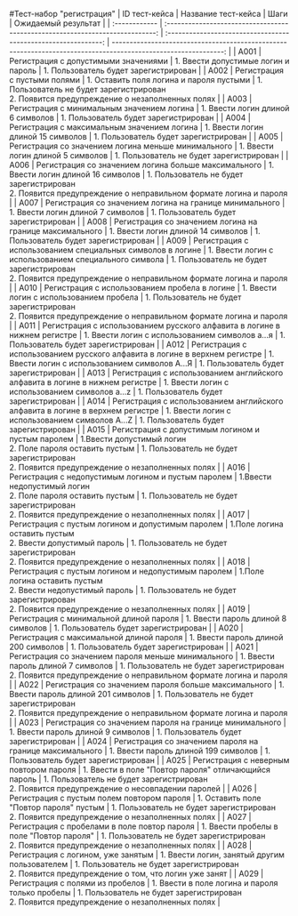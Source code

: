 #Тест-набор "регистрация"
| ID тест-кейса | Название тест-кейса | Шаги | Ожидаемый результат |
| :------------ | :---------------------------------------------------------------------------: | :------------------------------------------------------------: | -------------------------------------------------------------------------------------------------------------: |
| A001 | Регистрация с допустимыми значениями | 1. Ввести допустимые логин и пароль | 1. Пользователь будет зарегистрирован |
| A002 | Регистрация с пустыми полями | 1. Оставить поля логина и пароля пустыми | 1. Пользователь не будет зарегистрирован<br>2. Появится предупреждение о незаполненных полях |
| A003 | Регистрация с минимальным значением логина | 1. Ввести логин длиной 6 символов | 1. Пользователь будет зарегистрирован |
| A004 | Регистрация с максимальным значением логина | 1. Ввести логин длиной 15 символов | 1. Пользователь будет зарегистрирован |
| A005 | Регистрация со значением логина меньше минимального | 1. Ввести логин длиной 5 символов | 1. Пользователь не будет зарегистрирован |
| A006 | Регистрация со значением логина больше максимального | 1. Ввести логин длиной 16 символов | 1. Пользователь не будет зарегистрирован<br>2. Появится предупреждение о неправильном формате логина и пароля |
| A007 | Регистрация со значением логина на границе минимального | 1. Ввести логин длиной 7 символов | 1. Пользователь будет зарегистрирован |
| A008 | Регистрация со значением логина на границе максимального | 1. Ввести логин длиной 14 символов | 1. Пользователь будет зарегистрирован |
| A009 | Регистрация с использованием специальных символов в логине | 1. Ввести логин c использованием специального символа | 1. Пользователь не будет зарегистрирован <br>2. Появится предупреждение о неправильном формате логина и пароля |
| A010 | Регистрация с использованием пробела в логине | 1. Ввести логин c использованием пробела | 1. Пользователь не будет зарегистрирован <br>2. Появится предупреждение о неправильном формате логина и пароля |
| A011 | Регистрация с использованием русского алфавита в логине в нижнем регистре | 1. Ввести логин c использованием символов а...я | 1. Пользователь будет зарегистрирован |
| A012 | Регистрация с использованием русского алфавита в логине в верхнем регистре | 1. Ввести логин c использованием символов А...Я | 1. Пользователь будет зарегистрирован |
| A013 | Регистрация с использованием английского алфавита в логине в нижнем регистре | 1. Ввести логин c использованием символов a...z | 1. Пользователь будет зарегистрирован |
| A014 | Регистрация с использованием английского алфавита в логине в верхнем регистре | 1. Ввести логин c использованием символов A...Z | 1. Пользователь будет зарегистрирован |
| A015 | Регистрация с допустимым логином и пустым паролем | 1.Ввести допустимый логин<br>2. Поле пароля оставить пустым | 1. Пользователь не будет зарегистрирован<br>2. Появится предупреждение о незаполненных полях |
| A016 | Регистрация с недопустимым логином и пустым паролем | 1.Ввести недопустимый логин<br>2. Поле пароля оставить пустым | 1. Пользователь не будет зарегистрирован<br>2. Появится предупреждение о незаполненных полях |
| A017 | Регистрация с пустым логином и допустимым паролем | 1.Поле логина оставить пустым<br>2. Ввести допустимый пароль | 1. Пользователь не будет зарегистрирован<br>2. Появится предупреждение о незаполненных полях |
| A018 | Регистрация с пустым логином и недопустимым паролем | 1.Поле логина оставить пустым<br>2. Ввести недопустимый пароль | 1. Пользователь не будет зарегистрирован<br>2. Появится предупреждение о незаполненных полях |
| A019 | Регистрация с минимальной длиной пароля | 1. Ввести пароль длиной 8 символов | 1. Пользователь будет зарегистрирован |
| A020 | Регистрация с максимальной длиной пароля | 1. Ввести пароль длиной 200 символов | 1. Пользователь будет зарегистрирован |
| A021 | Регистрация со значением пароля меньше минимального | 1. Ввести пароль длиной 7 символов | 1. Пользователь не будет зарегистрирован <br>2. Появится предупреждение о неправильном формате логина и пароля |
| A022 | Регистрация со значением пароля больше максимального | 1. Ввести пароль длиной 201 символов | 1. Пользователь не будет зарегистрирован<br>2. Появится предупреждение о неправильном формате логина и пароля |
| A023 | Регистрация со значением пароля на границе минимального | 1. Ввести пароль длиной 9 символов | 1. Пользователь будет зарегистрирован |
| A024 | Регистрация со значением пароля на границе максимального | 1. Ввести пароль длиной 199 символов | 1. Пользователь будет зарегистрирован |
| A025 | Регистрация с неверным повтором пароля | 1. Ввести в поле "Повтор пароля" отличающийся пароль | 1. Пользователь не будет зарегистрирован<br>2. Появится предупреждение о несовпадении паролей |
| A026 | Регистрация с пустым полем повтором пароля | 1. Оставить поле "Повтор пароля" пустым | 1. Пользователь не будет зарегистрирован<br>2. Появится предупреждение о незаполненных полях |
| A027 | Регистрация с пробелами в поле повтор пароля | 1. Ввести пробелы в поле "Повтор пароля" | 1. Пользователь не будет зарегистрирован<br>2. Появится предупреждение о незаполненных полях |
| A028 | Регистрация с логином, уже занятым | 1. Ввести логин, занятый другим пользователем | 1. Пользователь не будет зарегистрирован<br>2. Появится предупреждение о том, что логин уже занят |
| A029 | Регистрация с полями из пробелов | 1. Ввести в поле логина и пароля только пробелы | 1. Пользователь не будет зарегистрирован<br>2. Появится предупреждение о незаполненных полях |
